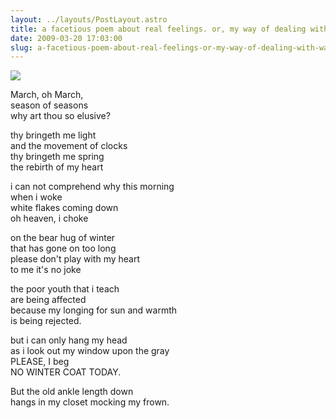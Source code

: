 ```yaml
---
layout: ../layouts/PostLayout.astro
title: a facetious poem about real feelings. or, my way of dealing with waking up to snow on the first day of spring. or, seriously? or, curses!
date: 2009-03-20 17:03:00
slug: a-facetious-poem-about-real-feelings-or-my-way-of-dealing-with-waking-up-to-snow-on-the-first-day-of-spring-or-seriously-or-curses
---
```


[![](http://www.brooklynindustries.com/brooklyn/images/swatch/1228253349493.jpg)](http://www.brooklynindustries.com/brooklyn/images/swatch/1228253349493.jpg)

March, oh March,  
season of seasons  
why art thou so elusive?

thy bringeth me light  
and the movement of clocks  
thy bringeth me spring  
the rebirth of my heart

i can not comprehend why this morning  
when i woke  
white flakes coming down  
oh heaven, i choke

on the bear hug of winter  
that has gone on too long  
please don't play with my heart  
to me it's no joke

the poor youth that i teach  
are being affected  
because my longing for sun and warmth  
is being rejected.

but i can only hang my head  
as i look out my window upon the gray  
PLEASE, I beg  
NO WINTER COAT TODAY.

But the old ankle length down  
hangs in my closet mocking my frown.
